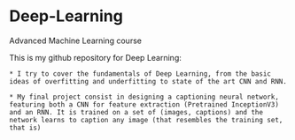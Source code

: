 # Deep-Learning

Advanced Machine Learning course

This is my github repository for Deep Learning:

    * I try to cover the fundamentals of Deep Learning, from the basic ideas of overfitting and underfitting to state of the art CNN and RNN.

    * My final project consist in designing a captioning neural network, featuring both a CNN for feature extraction (Pretrained InceptionV3) and an RNN. It is trained on a set of (images, captions) and the network learns to caption any image (that resembles the training set, that is)

  
